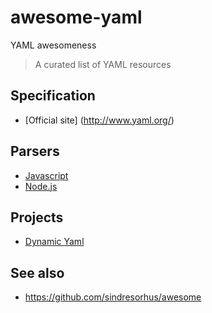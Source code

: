 # awesome-yaml

YAML awesomeness

> A curated list of YAML resources

## Specification

- [Official site] (http://www.yaml.org/)

## Parsers

- [Javascript](https://github.com/nodeca/js-yaml)
- [Node.js](https://www.npmjs.com/search?q=yaml)

## Projects
- [Dynamic Yaml](https://github.com/dreftymac/dynamic.yaml)

## See also

* https://github.com/sindresorhus/awesome
